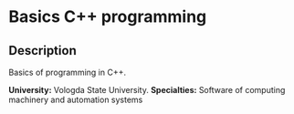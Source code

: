 # Basics C++ programming

## Description
Basics of programming in C++.  


**University:** Vologda State University.
**Specialties:** Software of computing machinery and automation systems
